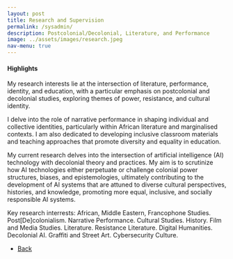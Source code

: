 ```yaml
---
layout: post
title: Research and Supervision
permalink: /sysadmin/
description: Postcolonial/Decolonial, Literature, and Performance
image: ../assets/images/research.jpeg
nav-menu: true
---
```

<h4>Highlights</h4>
<div class="table-wrapper">
 
</div>


My research interests lie at the intersection of literature, performance, identity, and education, with a particular emphasis on postcolonial and decolonial studies, exploring themes of power, resistance, and cultural identity. 

I delve into the role of narrative performance in shaping individual and collective identities, particularly within African literature and marginalised contexts. I am also dedicated to developing inclusive classroom materials and teaching approaches that promote diversity and equality in education.

My current research delves into the intersection of artificial intelligence (AI) technology with decolonial theory and practices. My aim is to scrutinize how AI technologies either perpetuate or challenge colonial power structures, biases, and epistemologies, ultimately contributing to the development of AI systems that are attuned to diverse cultural perspectives, histories, and knowledge, promoting more equal, inclusive, and socially responsible AI systems.

Key research interrests: African, Middle Eastern, Francophone Studies. Post[De]colonialism. Narrative Performance. Cultural Studies. History. Film and Media Studies. Literature. Resistance Literature. Digital Humanities. Decolonial AI. Graffiti and Street Art. Cybersecurity Culture.


<ul class="actions">
<li><a href="/" class="button next scrolly">Back</a></li>
</ul>
